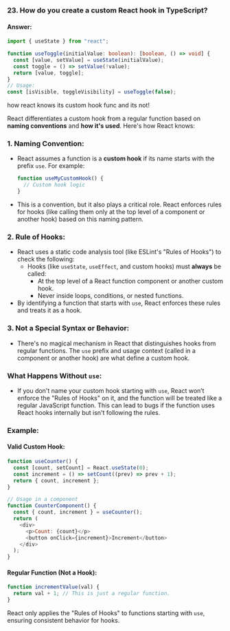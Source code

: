 

### **23. How do you create a custom React hook in TypeScript?**

#### **Answer:**

```typescript
import { useState } from "react";

function useToggle(initialValue: boolean): [boolean, () => void] {
  const [value, setValue] = useState(initialValue);
  const toggle = () => setValue(!value);
  return [value, toggle];
}
// Usage:
const [isVisible, toggleVisibility] = useToggle(false);
```





how react knows its custom hook func and its not!

React differentiates a custom hook from a regular function based on **naming conventions** and **how it's used**. Here's how React knows:

### 1. **Naming Convention:**

- React assumes a function is a **custom hook** if its name starts with the prefix `use`. For example:
    
    ```javascript
    function useMyCustomHook() {
      // Custom hook logic
    }
    ```
    
- This is a convention, but it also plays a critical role. React enforces rules for hooks (like calling them only at the top level of a component or another hook) based on this naming pattern.

### 2. **Rule of Hooks:**

- React uses a static code analysis tool (like ESLint's "Rules of Hooks") to check the following:
    - Hooks (like `useState`, `useEffect`, and custom hooks) must **always** be called:
        - At the top level of a React function component or another custom hook.
        - Never inside loops, conditions, or nested functions.
- By identifying a function that starts with `use`, React enforces these rules and treats it as a hook.

### 3. **Not a Special Syntax or Behavior:**

- There's no magical mechanism in React that distinguishes hooks from regular functions. The `use` prefix and usage context (called in a component or another hook) are what define a custom hook.

### What Happens Without `use`:

- If you don't name your custom hook starting with `use`, React won’t enforce the "Rules of Hooks" on it, and the function will be treated like a regular JavaScript function. This can lead to bugs if the function uses React hooks internally but isn't following the rules.

### Example:

#### Valid Custom Hook:

```javascript
function useCounter() {
  const [count, setCount] = React.useState(0);
  const increment = () => setCount((prev) => prev + 1);
  return { count, increment };
}

// Usage in a component
function CounterComponent() {
  const { count, increment } = useCounter();
  return (
    <div>
      <p>Count: {count}</p>
      <button onClick={increment}>Increment</button>
    </div>
  );
}
```

#### Regular Function (Not a Hook):

```javascript
function incrementValue(val) {
  return val + 1; // This is just a regular function.
}
```

React only applies the "Rules of Hooks" to functions starting with `use`, ensuring consistent behavior for hooks.

